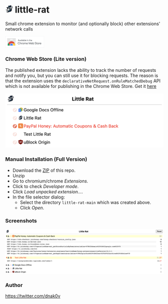 # <img src="rat-128.png" width="24" />  little-rat
Small chrome extension to monitor (and optionally block) other extensions' network calls

<a href="https://chrome.google.com/webstore/detail/little-rat/oiopkpalpilladnibecobcecijffaflf">
  <img src="assets/chrome-store.png" alt="Get Little Rat for Chrome" width="124"/>
</a>

### Chrome Web Store (Lite version)
The published extension lacks the ability to track the number of requests and notify you, but you can still use it for blocking requests. The reason is that the extension uses the `declarativeNetRequest.onRuleMatchedDebug` API which is not available for publishing in the Chrome Web Store.
Get it [here](https://chrome.google.com/webstore/detail/little-rat/oiopkpalpilladnibecobcecijffaflf)

<img src="assets/screen-gh-store1.png" alt="Screenshot for Chrome Store" width="640"/>

### Manual Installation (Full Version)
- Download the [ZIP](https://github.com/dnakov/little-rat/archive/refs/heads/main.zip) of this repo.
- Unzip
- Go to chromium/chrome *Extensions*.
- Click to check *Developer mode*.
- Click *Load unpacked extension...*.
- In the file selector dialog:
    - Select the directory `little-rat-main` which was created above.
    - Click *Open*.
### Screenshots  
  <img src="assets/screen-gh-local2.png" alt="Screenshot2 for Manual" width="1280"/>


### Author
https://twitter.com/dnak0v
